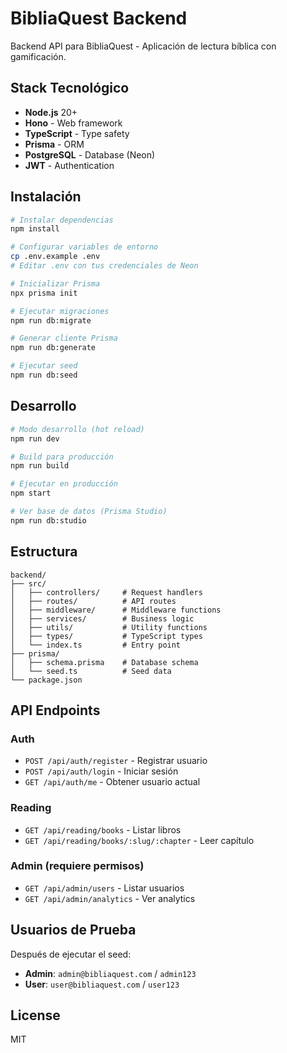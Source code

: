 # BibliaQuest Backend

Backend API para BibliaQuest - Aplicación de lectura bíblica con gamificación.

## Stack Tecnológico

- **Node.js** 20+
- **Hono** - Web framework
- **TypeScript** - Type safety
- **Prisma** - ORM
- **PostgreSQL** - Database (Neon)
- **JWT** - Authentication

## Instalación

```bash
# Instalar dependencias
npm install

# Configurar variables de entorno
cp .env.example .env
# Editar .env con tus credenciales de Neon

# Inicializar Prisma
npx prisma init

# Ejecutar migraciones
npm run db:migrate

# Generar cliente Prisma
npm run db:generate

# Ejecutar seed
npm run db:seed
```

## Desarrollo

```bash
# Modo desarrollo (hot reload)
npm run dev

# Build para producción
npm run build

# Ejecutar en producción
npm start

# Ver base de datos (Prisma Studio)
npm run db:studio
```

## Estructura

```
backend/
├── src/
│   ├── controllers/     # Request handlers
│   ├── routes/          # API routes
│   ├── middleware/      # Middleware functions
│   ├── services/        # Business logic
│   ├── utils/           # Utility functions
│   ├── types/           # TypeScript types
│   └── index.ts         # Entry point
├── prisma/
│   ├── schema.prisma    # Database schema
│   └── seed.ts          # Seed data
└── package.json
```

## API Endpoints

### Auth
- `POST /api/auth/register` - Registrar usuario
- `POST /api/auth/login` - Iniciar sesión
- `GET /api/auth/me` - Obtener usuario actual

### Reading
- `GET /api/reading/books` - Listar libros
- `GET /api/reading/books/:slug/:chapter` - Leer capítulo

### Admin (requiere permisos)
- `GET /api/admin/users` - Listar usuarios
- `GET /api/admin/analytics` - Ver analytics

## Usuarios de Prueba

Después de ejecutar el seed:

- **Admin**: `admin@bibliaquest.com` / `admin123`
- **User**: `user@bibliaquest.com` / `user123`

## License

MIT
